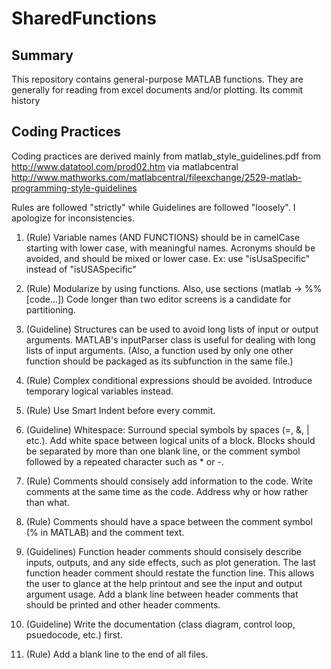 # SharedFunctions
## Summary
This repository contains general-purpose MATLAB functions. They are generally for reading from excel 
documents and/or plotting. Its commit history


## Coding Practices
Coding practices are derived mainly from 
	matlab_style_guidelines.pdf from http://www.datatool.com/prod02.htm 
via matlabcentral 
	http://www.mathworks.com/matlabcentral/fileexchange/2529-matlab-programming-style-guidelines

Rules are followed "strictly" while Guidelines are followed "loosely". I apologize for inconsistencies.

1. (Rule) Variable names (AND FUNCTIONS) should be in camelCase starting with lower case, with meaningful names. Acronyms should be avoided, and should be mixed or lower case. Ex: use "isUsaSpecific" instead of "isUSASpecific"

2. (Rule) Modularize by using functions. Also, use sections (matlab -> %%[code...]) Code longer than two editor screens is a candidate for partitioning.

3. (Guideline) Structures can be used to avoid long lists of input or output arguments. MATLAB's inputParser class is useful for dealing with long lists of input arguments. (Also, a function used by only one other function should be packaged as its subfunction in the same file.)

4. (Rule) Complex conditional expressions should be avoided. Introduce temporary logical
variables instead.

5. (Rule) Use Smart Indent before every commit.

6. (Guideline) Whitespace: Surround special symbols by spaces (=, &, | etc.). Add white space between logical units of a block. Blocks should be separated by more than one blank line, or the comment symbol followed by a repeated character such as * or -.

7. (Rule) Comments should consisely add information to the code. Write comments at the same time as the code. Address why or how rather than what.

8. (Rule) Comments should have a space between the comment symbol (% in MATLAB) and the comment text.

9. (Guidelines) Function header comments should consisely describe inputs, outputs, and any side effects, such as plot generation. The last function header comment should restate the function line. This allows the user to glance at the help printout and see the input and output argument usage. Add a blank line between header comments that should be printed and other header comments.

10. (Guideline) Write the documentation (class diagram, control loop, psuedocode, etc.) first.

11. (Rule) Add a blank line to the end of all files.

